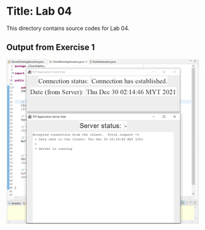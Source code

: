 # Title: Lab 04

This directory contains source codes for Lab 04.

## Output from Exercise 1

![image](https://github.com/athirahshuhaidi/dadrepository/blob/main/TCPDateClientApp/images/OutputExercise01-2.png)

